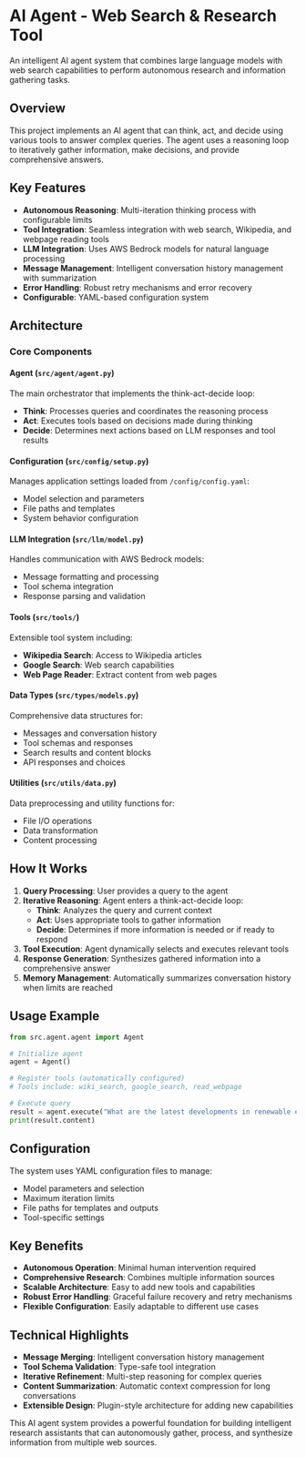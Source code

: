 # AI Agent - Web Search & Research Tool

An intelligent AI agent system that combines large language models with web search capabilities to perform autonomous research and information gathering tasks.

## Overview

This project implements an AI agent that can think, act, and decide using various tools to answer complex queries. The agent uses a reasoning loop to iteratively gather information, make decisions, and provide comprehensive answers.

## Key Features

- **Autonomous Reasoning**: Multi-iteration thinking process with configurable limits
- **Tool Integration**: Seamless integration with web search, Wikipedia, and webpage reading tools
- **LLM Integration**: Uses AWS Bedrock models for natural language processing
- **Message Management**: Intelligent conversation history management with summarization
- **Error Handling**: Robust retry mechanisms and error recovery
- **Configurable**: YAML-based configuration system

## Architecture

### Core Components

#### Agent (`src/agent/agent.py`)
The main orchestrator that implements the think-act-decide loop:
- **Think**: Processes queries and coordinates the reasoning process
- **Act**: Executes tools based on decisions made during thinking
- **Decide**: Determines next actions based on LLM responses and tool results

#### Configuration (`src/config/setup.py`)
Manages application settings loaded from `/config/config.yaml`:
- Model selection and parameters
- File paths and templates
- System behavior configuration

#### LLM Integration (`src/llm/model.py`)
Handles communication with AWS Bedrock models:
- Message formatting and processing
- Tool schema integration
- Response parsing and validation

#### Tools (`src/tools/`)
Extensible tool system including:
- **Wikipedia Search**: Access to Wikipedia articles
- **Google Search**: Web search capabilities
- **Web Page Reader**: Extract content from web pages

#### Data Types (`src/types/models.py`)
Comprehensive data structures for:
- Messages and conversation history
- Tool schemas and responses
- Search results and content blocks
- API responses and choices

#### Utilities (`src/utils/data.py`)
Data preprocessing and utility functions for:
- File I/O operations
- Data transformation
- Content processing

## How It Works

1. **Query Processing**: User provides a query to the agent
2. **Iterative Reasoning**: Agent enters a think-act-decide loop:
   - **Think**: Analyzes the query and current context
   - **Act**: Uses appropriate tools to gather information
   - **Decide**: Determines if more information is needed or if ready to respond
3. **Tool Execution**: Agent dynamically selects and executes relevant tools
4. **Response Generation**: Synthesizes gathered information into a comprehensive answer
5. **Memory Management**: Automatically summarizes conversation history when limits are reached

## Usage Example

```python
from src.agent.agent import Agent

# Initialize agent
agent = Agent()

# Register tools (automatically configured)
# Tools include: wiki_search, google_search, read_webpage

# Execute query
result = agent.execute("What are the latest developments in renewable energy?")
print(result.content)
```

## Configuration

The system uses YAML configuration files to manage:
- Model parameters and selection
- Maximum iteration limits
- File paths for templates and outputs
- Tool-specific settings

## Key Benefits

- **Autonomous Operation**: Minimal human intervention required
- **Comprehensive Research**: Combines multiple information sources
- **Scalable Architecture**: Easy to add new tools and capabilities
- **Robust Error Handling**: Graceful failure recovery and retry mechanisms
- **Flexible Configuration**: Easily adaptable to different use cases

## Technical Highlights

- **Message Merging**: Intelligent conversation history management
- **Tool Schema Validation**: Type-safe tool integration
- **Iterative Refinement**: Multi-step reasoning for complex queries
- **Content Summarization**: Automatic context compression for long conversations
- **Extensible Design**: Plugin-style architecture for adding new capabilities

This AI agent system provides a powerful foundation for building intelligent research assistants that can autonomously gather, process, and synthesize information from multiple web sources.